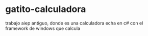# gatito-calculadora
trabajo aiep antiguo, donde es una calculadora echa en c# con el framework de windows que calcula 
